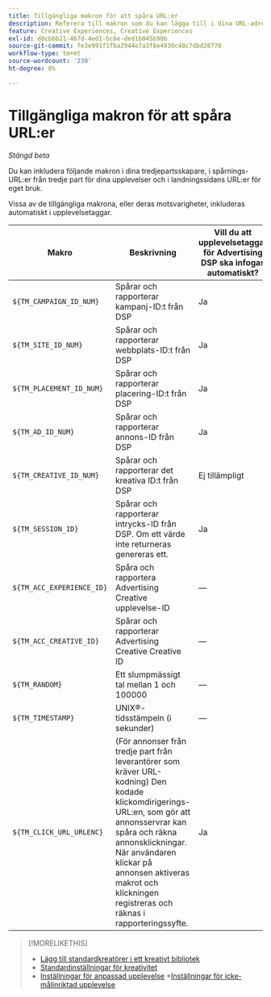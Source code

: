 ```yaml
---
title: Tillgängliga makron för att spåra URL:er
description: Referera till makron som du kan lägga till i dina URL-adresser för landningssidor, spårnings-URL:er och tredjepartsskapare.
feature: Creative Experiences, Creative Experiences
exl-id: d0cbbb21-467d-4ed1-bc6e-ded1b045b98b
source-git-commit: fe3e991f1fba2944e7a3f8e4930c48c7dbd28770
workflow-type: tm+mt
source-wordcount: '239'
ht-degree: 0%

---
```


# Tillgängliga makron för att spåra URL:er

*Stängd beta*

<!-- More feature metadata??? -->

Du kan inkludera följande makron i dina tredjepartsskapare, i spårnings-URL:er från tredje part för dina upplevelser och i landningssidans URL:er för eget bruk.

Vissa av de tillgängliga makrona, eller deras motsvarigheter, inkluderas automatiskt i upplevelsetaggar.

<!-- Later: 

| Macro | Description | Automatically in experience tags for Advertising DSP? | Automatically in experience tags for [!DNL Google Campaign Manager 360]? |
| --- | --- | --- | --- |
| `${TM_CAMPAIGN_ID_NUM}` | Tracks and reports the campaign ID from the DSP | Yes | No, but tags include the equivalent [!DNL Google Campaign Manager 360] macro `%ebuy!` |
| `${TM_SITE_ID_NUM}` | Tracks and reports the site ID from the DSP | Yes | No, but tags include the equivalent [!DNL Google Campaign Manager 360] macro `%esid!` |
| `${TM_PLACEMENT_ID_NUM}` | Tracks and reports the placement ID from the DSP | Yes | No, but tags include the equivalent [!DNL Google Campaign Manager 360] macro `%epid!` |
| `${TM_AD_ID_NUM}` | Tracks and reports the ad ID from the DSP | Yes | No, but tags include the equivalent [!DNL Google Campaign Manager 360] macro `%eaid!` |
| `${TM_CREATIVE_ID_NUM}` | Tracks and reports the creative ID from the DSP | N/A | No, but tags include the equivalent [!DNL Google Campaign Manager 360] macro `%ecid!` |
| `${TM_SESSION_ID}` | Tracks and reports the impression ID from the DSP. If a value isn't returned, Advertising Creative generates one. | Yes | &mdash; |
| `${TM_ACC_EXPERIENCE_ID}` | Tracks and reports the Advertising Creative experience ID | &mdash; | &mdash; |
| `${TM_ACC_CREATIVE_ID}` | Tracks and reports the Advertising Creative creative ID | &mdash; | &mdash; |
| `${TM_RANDOM}` | A random number between 1 and 1000000 | &mdash; | &mdash; |
| `${TM_TIMESTAMP}` | The Unix Timestamp (in seconds) | &mdash; | &mdash; |
| `${TM_CLICK_URL_URLENC}` | (For third-party ads from vendors who require URL encoding) The encoded click redirect URL, which enables ad servers to track and count ad clicks. When the ad is served and the user clicks on it, the macro is activated, and the click is recorded and counted for reporting purposes. | Yes | &mdash; |

-->

| Makro | Beskrivning | Vill du att upplevelsetaggar för Advertising DSP ska infogas automatiskt? |
| --- | --- | --- |
| `${TM_CAMPAIGN_ID_NUM}` | Spårar och rapporterar kampanj-ID:t från DSP | Ja |
| `${TM_SITE_ID_NUM}` | Spårar och rapporterar webbplats-ID:t från DSP | Ja |
| `${TM_PLACEMENT_ID_NUM}` | Spårar och rapporterar placering-ID:t från DSP | Ja |
| `${TM_AD_ID_NUM}` | Spårar och rapporterar annons-ID från DSP | Ja |
| `${TM_CREATIVE_ID_NUM}` | Spårar och rapporterar det kreativa ID:t från DSP | Ej tillämpligt |
| `${TM_SESSION_ID}` | Spårar och rapporterar intrycks-ID från DSP. Om ett värde inte returneras genereras ett. | Ja |
| `${TM_ACC_EXPERIENCE_ID}` | Spåra och rapportera Advertising Creative upplevelse-ID | — |
| `${TM_ACC_CREATIVE_ID}` | Spårar och rapporterar Advertising Creative Creative ID | — |
| `${TM_RANDOM}` | Ett slumpmässigt tal mellan 1 och 100000 | — |
| `${TM_TIMESTAMP}` | UNIX®-tidsstämpeln (i sekunder) | — |
| `${TM_CLICK_URL_URLENC}` | (För annonser från tredje part från leverantörer som kräver URL-kodning) Den kodade klickomdirigerings-URL:en, som gör att annonsservrar kan spåra och räkna annonsklickningar. När användaren klickar på annonsen aktiveras makrot och klickningen registreras och räknas i rapporteringssyfte. | Ja |

>[!MORELIKETHIS]
>
>* [Lägg till standardkreatörer i ett kreativt bibliotek](/help/creative/creative-libraries/creative-add-standard.md#creative-add-third-party)
>* [Standardinställningar för kreativitet](/help/creative/creative-libraries/creative-settings-standard.md#creative-settings-third-party)
>* [Inställningar för anpassad upplevelse](/help/creative/experiences/experience-settings-targeting.md)
>*[Inställningar för icke-målinriktad upplevelse](/help/creative/experiences/experience-settings-no-targeting.md)
